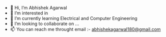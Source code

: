 - 👋 Hi, I’m Abhishek Agarwal 
- 👀 I’m interested in 
- 🌱 I’m currently learning Electrical and Computer Engineering
- 💞️ I’m looking to collaborate on ...
- 📫 You can reach me throught email :- abhishekagarwal180@gmail.com

<!---
Abhishek1899/Abhishek1899 is a ✨ special ✨ repository because its `README.md` (this file) appears on your GitHub profile.
You can click the Preview link to take a look at your changes.
--->
